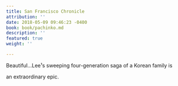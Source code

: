 ```yaml
---
title: San Francisco Chronicle
attribution: ''
date: 2018-05-09 09:46:23 -0400
book: book/pachinko.md
description: ''
featured: true
weight: ''

---
```

Beautiful…Lee¹s sweeping four-generation saga of a Korean family is

an extraordinary epic.